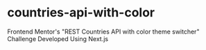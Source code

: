 # countries-api-with-color
Frontend Mentor's "REST Countries API with color theme switcher" Challenge Developed Using Next.js
